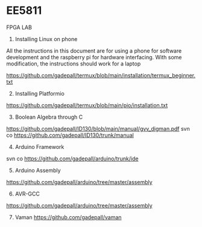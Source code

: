 # EE5811
FPGA LAB
1. Installing Linux on phone

All the instructions in this document are for using a phone for software
development and the raspberry pi for hardware interfacing.  With some modification,
the instructions should work for a laptop



https://github.com/gadepall/termux/blob/main/installation/termux_beginner.txt

2.  Installing Platformio

https://github.com/gadepall/termux/blob/main/pio/installation.txt

3.  Boolean Algebra through C

https://github.com/gadepall/ID130/blob/main/manual/gvv_digman.pdf
svn co https://github.com/gadepall/ID130/trunk/manual

4.  Arduino Framework

svn co https://github.com/gadepall/arduino/trunk/ide

5.  Arduino Assembly 

https://github.com/gadepall/arduino/tree/master/assembly


6.  AVR-GCC

https://github.com/gadepall/arduino/tree/master/assembly

7.  Vaman
https://github.com/gadepall/vaman


